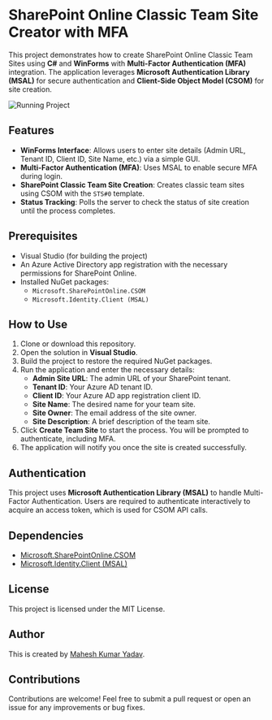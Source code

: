 # SharePoint Online Classic Team Site Creator with MFA

This project demonstrates how to create SharePoint Online Classic Team Sites using **C#** and **WinForms** with **Multi-Factor Authentication (MFA)** integration. The application leverages **Microsoft Authentication Library (MSAL)** for secure authentication and **Client-Side Object Model (CSOM)** for site creation.

![Running Project](https://res.cloudinary.com/maheshdharhari/image/upload/v1727347553/Blog/SharePointOnlineTeamSiteCreator.png "Running Project")

## Features
- **WinForms Interface**: Allows users to enter site details (Admin URL, Tenant ID, Client ID, Site Name, etc.) via a simple GUI.
- **Multi-Factor Authentication (MFA)**: Uses MSAL to enable secure MFA during login.
- **SharePoint Classic Team Site Creation**: Creates classic team sites using CSOM with the `STS#0` template.
- **Status Tracking**: Polls the server to check the status of site creation until the process completes.

## Prerequisites
- Visual Studio (for building the project)
- An Azure Active Directory app registration with the necessary permissions for SharePoint Online.
- Installed NuGet packages:
  - `Microsoft.SharePointOnline.CSOM`
  - `Microsoft.Identity.Client (MSAL)`

## How to Use
1. Clone or download this repository.
2. Open the solution in **Visual Studio**.
3. Build the project to restore the required NuGet packages.
4. Run the application and enter the necessary details:
   - **Admin Site URL**: The admin URL of your SharePoint tenant.
   - **Tenant ID**: Your Azure AD tenant ID.
   - **Client ID**: Your Azure AD app registration client ID.
   - **Site Name**: The desired name for your team site.
   - **Site Owner**: The email address of the site owner.
   - **Site Description**: A brief description of the team site.
5. Click **Create Team Site** to start the process. You will be prompted to authenticate, including MFA.
6. The application will notify you once the site is created successfully.

## Authentication
This project uses **Microsoft Authentication Library (MSAL)** to handle Multi-Factor Authentication. Users are required to authenticate interactively to acquire an access token, which is used for CSOM API calls.

## Dependencies
- [Microsoft.SharePointOnline.CSOM](https://www.nuget.org/packages/Microsoft.SharePointOnline.CSOM/)
- [Microsoft.Identity.Client (MSAL)](https://www.nuget.org/packages/Microsoft.Identity.Client/)

## License
This project is licensed under the MIT License. 

## Author
This is created by [Mahesh Kumar Yadav](contact@maheshyadav.com.np).

## Contributions
Contributions are welcome! Feel free to submit a pull request or open an issue for any improvements or bug fixes.
